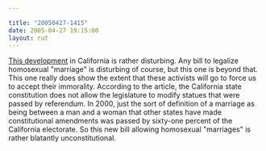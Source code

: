 ```yaml
---

title: "20050427-1415"
date: 2005-04-27 19:15:00
layout: rut
---
```


<p> <a href="http://news.findlaw.com/ap/o/51/04-27-2005/2d820007bc101f2d.html">This
development</a> in California is rather disturbing.  Any bill to
legalize homosexual "marriage" is disturbing of course, but this
one is beyond that.  This one really does show the extent that
these activists will go to force us to accept their immorality.
According to the article, the California state constitution does
not allow the legislature to modify statues that were passed by
referendum.  In 2000, just the sort of definition of a marriage
as being between a man and a woman that other states have made
constitutional amendments was passed by sixty-one percent of
the California electorate.  So this new bill allowing homosexual
"marriages" is rather blatantly unconstitutional.</p>

